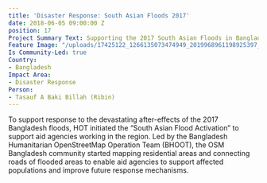 ```yaml
---
title: 'Disaster Response: South Asian Floods 2017'
date: 2018-06-05 09:00:00 Z
position: 17
Project Summary Text: Supporting the 2017 South Asian Floods in Bangladesh
Feature Image: "/uploads/17425122_1266135073474949_2019968961198925397_n.jpg"
Is Community-Led: true
Country:
- Bangladesh
Impact Area:
- Disaster Response
Person:
- Tasauf A Baki Billah (Ribin)
---
```


To support response to the devastating after-effects of the 2017 Bangladesh floods, HOT initiated the “South Asian Flood Activation” to support aid agencies working in the region. Led by the Bangladesh Humanitarian OpenStreetMap Operation Team (BHOOT), the OSM Bangladesh community started mapping residential areas and connecting roads of flooded areas to enable aid agencies to support affected populations and improve future response mechanisms.
